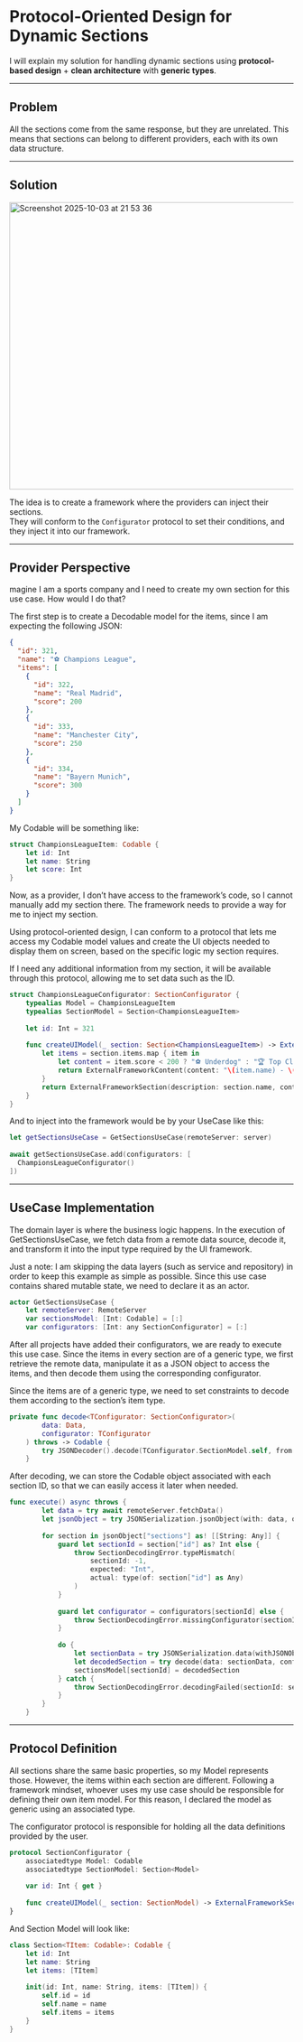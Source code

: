 # Protocol-Oriented Design for Dynamic Sections

I will explain my solution for handling dynamic sections using **protocol-based design** + **clean architecture** with **generic types**.

---

## Problem

All the sections come from the same response, but they are unrelated. 
This means that sections can belong to different providers, each with its own data structure.

---

## Solution
<img width="1333" height="509" alt="Screenshot 2025-10-03 at 21 53 36" src="https://github.com/user-attachments/assets/f5c7bb50-ac61-4d2d-afcc-eb70d4f0d1f1" />

The idea is to create a framework where the providers can inject their sections.  
They will conform to the `Configurator` protocol to set their conditions, and they inject it into our framework.

---

## Provider Perspective

magine I am a sports company and I need to create my own section for this use case. How would I do that?

The first step is to create a Decodable model for the items, since I am expecting the following JSON:

```json
{
  "id": 321,
  "name": "⚽ Champions League",
  "items": [
    {
      "id": 322,
      "name": "Real Madrid",
      "score": 200
    },
    {
      "id": 333,
      "name": "Manchester City",
      "score": 250
    },
    {
      "id": 334,
      "name": "Bayern Munich",
      "score": 300
    }
  ]
}
```

My Codable will be something like:

```swift
struct ChampionsLeagueItem: Codable {
    let id: Int
    let name: String
    let score: Int
}
```

Now, as a provider, I don’t have access to the framework’s code, so I cannot manually add my section there.
The framework needs to provide a way for me to inject my section.

Using protocol-oriented design, I can conform to a protocol that lets me access my Codable model values and create the UI objects needed to display them on screen,
based on the specific logic my section requires.

If I need any additional information from my section, it will be available through this protocol, allowing me to set data such as the ID.

```swift
struct ChampionsLeagueConfigurator: SectionConfigurator {
    typealias Model = ChampionsLeagueItem
    typealias SectionModel = Section<ChampionsLeagueItem>
     
    let id: Int = 321
     
    func createUIModel(_ section: Section<ChampionsLeagueItem>) -> ExternalFrameworkSection {
        let items = section.items.map { item in
            let content = item.score < 200 ? "⚽ Underdog" : "🏆 Top Club"
            return ExternalFrameworkContent(content: "\(item.name) - \(content)")
        }
        return ExternalFrameworkSection(description: section.name, contents: items)
    }
}
```

And to inject into the framework would be by your UseCase like this:

```swift
let getSectionsUseCase = GetSectionsUseCase(remoteServer: server)
         
await getSectionsUseCase.add(configurators: [
  ChampionsLeagueConfigurator()
])
```

---

## UseCase Implementation

The domain layer is where the business logic happens. In the execution of GetSectionsUseCase, we fetch data from a remote data source, decode it, and transform it into the input type required by the UI framework.

Just a note: I am skipping the data layers (such as service and repository) in order to keep this example as simple as possible.
Since this use case contains shared mutable state, we need to declare it as an actor.

```swift
actor GetSectionsUseCase {
    let remoteServer: RemoteServer
    var sectionsModel: [Int: Codable] = [:]
    var configurators: [Int: any SectionConfigurator] = [:]
```

After all projects have added their configurators, we are ready to execute this use case. Since the items in every section are of a generic type, we first retrieve the remote data, manipulate it as a JSON object to access the items, and then decode them using the corresponding configurator.

Since the items are of a generic type, we need to set constraints to decode them according to the section’s item type.

```swift
private func decode<TConfigurator: SectionConfigurator>(
        data: Data,
        configurator: TConfigurator
    ) throws -> Codable {
        try JSONDecoder().decode(TConfigurator.SectionModel.self, from: data)
    }
```

After decoding, we can store the Codable object associated with each section ID, so that we can easily access it later when needed.

```swift
func execute() async throws {
        let data = try await remoteServer.fetchData()
        let jsonObject = try JSONSerialization.jsonObject(with: data, options: []) as! [String: Any]
         
        for section in jsonObject["sections"] as! [[String: Any]] {
            guard let sectionId = section["id"] as? Int else {
                throw SectionDecodingError.typeMismatch(
                    sectionId: -1,
                    expected: "Int",
                    actual: type(of: section["id"] as Any)
                )
            }
             
            guard let configurator = configurators[sectionId] else {
                throw SectionDecodingError.missingConfigurator(sectionId: sectionId)
            }
             
            do {
                let sectionData = try JSONSerialization.data(withJSONObject: section)
                let decodedSection = try decode(data: sectionData, configurator: configurator)
                sectionsModel[sectionId] = decodedSection
            } catch {
                throw SectionDecodingError.decodingFailed(sectionId: sectionId, underlying: error)
            }
        }
    }
```

---

## Protocol Definition

All sections share the same basic properties, so my Model represents those. However, the items within each section are different. Following a framework mindset, whoever uses my use case should be responsible for defining their own item model. For this reason, I declared the model as generic using an associated type.

The configurator protocol is responsible for holding all the data definitions provided by the user.

```swift
protocol SectionConfigurator {
    associatedtype Model: Codable
    associatedtype SectionModel: Section<Model>
     
    var id: Int { get }
     
    func createUIModel(_ section: SectionModel) -> ExternalFrameworkSection
}
```

And Section Model will look like:

```swift
class Section<TItem: Codable>: Codable {
    let id: Int
    let name: String
    let items: [TItem]
     
    init(id: Int, name: String, items: [TItem]) {
        self.id = id
        self.name = name
        self.items = items
    }
}
```
